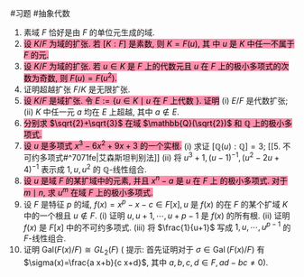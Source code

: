 #习题 #抽象代数 


1. 素域 $F$ 恰好是由 $F$ 的单位元生成的域.
2. <mark style="background: #FF5582A6;"> 设 $K / F$ 为域的扩张. 若 $[K: F]$ 是素数, 则 $K=F(u)$, 其 中 $u$ 是 $K$ 中任一不属于 $F$ 的元.</mark>
3. <mark style="background: #FF5582A6;">设 $K / F$ 为域的扩张. 若 $u \in K$ 是 $F$ 上的代数元且 $u$ 在 $F$ 上的极小多项式的次数为奇数, 则 $F(u)=F\left(u^2\right)$.</mark>
4. 证明超越扩张 $F / K$ 是无限扩张.
5. <mark style="background: #FF5582A6;">设 $K / F$ 是域扩张. 令 $E:=\{u \in K \mid u$ 在 $F$ 上代数 $\}$. 证明</mark>
(i) $E / F$ 是代数扩张;
(ii) $K$ 中任一元 $a$ 均在 $E$ 上超越, 其中 $a \notin E$.
6. <mark style="background: #FF5582A6;">分别求 $\sqrt{2}+\sqrt{3}$ 在域 $\mathbb{Q}(\sqrt{2})$ 和 $\mathbb{Q}$ 上的极小多项式.</mark>
7. <mark style="background: #FF5582A6;">设 $u$ 是多项式 $x^3-6 x^2+9 x+3$ 的一个实根.</mark>
(i) 求证 $[\mathbb{Q}(u): \mathbb{Q}]=3$;
[[5. 不可约多项式#^7071fe|艾森斯坦判别法]]
(ii) 将 $u^3+1,(u-1)^{-1},\left(u^2-2 u+4\right)^{-1}$ 表示成 $1, u, u^2$ 的 $\mathbb{Q}$-线性组合.
8. <mark style="background: #FF5582A6;">设 $u$ 是域 $F$ 的某扩域中的元素, 并且 $x^n-a$ 是 $u$ 在 $F$ 上 的极小多项式. 对于 $m \mid n$, 求 $u^m$ 在域 $F$ 上的极小多项式.</mark>
9. 设 $F$ 是特征 $p$ 的域, $f(x)=x^p-x-c \in F[x], u$ 是 $f(x)$ 的在 $F$ 的某个扩域 $K$ 中的一个根且 $u \notin F$.
(i) 证明 $u, u+1, \cdots, u+p-1$ 是 $f(x)$ 的所有根.
(ii) 证明 $f(x)$ 是 $F[x]$ 中的不可约多项式.
(iii) 将 $\frac{1}{u+1}$ 写成 $1, u, \cdots, u^{p-1}$ 的 $F$-线性组合.
10. 证明 $\mathrm{Gal}(F(x) / F) \cong G L_2(F)$ ( 提示: 首先证明对于 $\sigma \in \operatorname{Gal}(F(x) / F)$ 有 $\sigma(x)=\frac{a x+b}{c x+d}$, 其中 $\left.a, b, c, d \in F, a d-b c \neq 0\right)$.